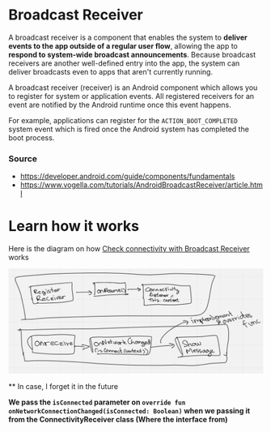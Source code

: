 # Broadcast Receiver
A broadcast receiver is a component that enables the system to **deliver events to the app outside of 
a regular user flow**, allowing the app to **respond to system-wide broadcast announcements**. Because 
broadcast receivers are another well-defined entry into the app, the system can deliver broadcasts 
even to apps that aren't currently running.

A broadcast receiver (receiver) is an Android component which allows you to register for system or 
application events. All registered receivers for an event are notified by the Android runtime once 
this event happens.

For example, applications can register for the `ACTION_BOOT_COMPLETED` system event which is 
fired once the Android system has completed the boot process.

### Source
* https://developer.android.com/guide/components/fundamentals
* https://www.vogella.com/tutorials/AndroidBroadcastReceiver/article.html


# Learn how it works
Here is the diagram on how 
[Check connectivity with Broadcast Receiver](../../../appcomponent/src/main/java/com/krossmanzs/appcomponent/broadcast_receiver)
works

![Check Connectivity w/ Broadcast Receiver Diagram](../res/check_connectivity_broadcast_receiver.png)

** In case, I forget it in the future

**We pass the `isConnected` parameter on `override fun onNetworkConnectionChanged(isConnected: Boolean)` 
when we passing it from the ConnectivityReceiver class (Where the interface from)**